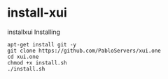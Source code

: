 # install-xui
installxui
Installing

    apt-get install git -y
    git clone https://github.com/PabloServers/xui.one
    cd xui.one
    chmod +x install.sh
    ./install.sh
